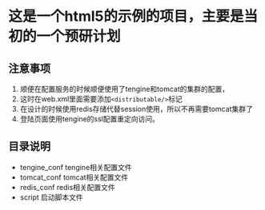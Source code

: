# 这是一个html5的示例的项目，主要是当初的一个预研计划

## 注意事项
1. 顺便在配置服务的时候顺便使用了tengine和tomcat的集群的配置，
2. 这时在web.xml里面需要添加`<distributable/>`标记
3. 在设计的时候使用redis存储代替session使用，所以不再需要tomcat集群了
4. 登陆页面使用tengine的ssl配置重定向访问。

## 目录说明
* tengine_conf tengine相关配置文件
* tomcat_conf tomcat相关配置文件
* redis_conf redis相关配置文件
* script 启动脚本文件